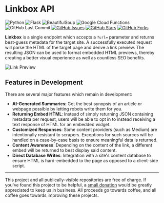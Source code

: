 # Linkbox API

![Python](https://img.shields.io/badge/Python-v3.7-blue.svg?logo=python&longCache=true&logoColor=white&colorB=5e81ac&style=flat-square&colorA=4c566a)
![Flask](https://img.shields.io/badge/Flask-v1.0.2-blue.svg?longCache=true&logo=python&style=flat-square&logoColor=white&colorB=5e81ac&colorA=4c566a)
![BeautifulSoup](https://img.shields.io/badge/BeautifulSoup4-v4.6.3-blue.svg?longCache=true&logo=python&longCache=true&style=flat-square&logoColor=white&colorB=5e81ac&colorA=4c566a)
![Google Cloud Functions](https://img.shields.io/badge/Google--Cloud--Functions-v93-blue.svg?longCache=true&logo=google&longCache=true&style=flat-square&logoColor=white&colorB=5e81ac&colorA=4c566a)
![GitHub Last Commit](https://img.shields.io/github/last-commit/google/skia.svg?style=flat-square&colorA=4c566a&colorB=a3be8c)
[![GitHub Issues](https://img.shields.io/github/issues/toddbirchard/linkbox-api.svg?style=flat-square&colorA=4c566a&colorB=ebcb8b&logo=Github)](https://github.com/toddbirchard/linkbox-api/issues)
[![GitHub Stars](https://img.shields.io/github/stars/toddbirchard/linkbox-api.svg?style=flat-square&colorB=ebcb8b&colorA=4c566a&logo=Github)](https://github.com/toddbirchard/linkbox-api/stargazers)
[![GitHub Forks](https://img.shields.io/github/forks/toddbirchard/linkbox-api.svg?style=flat-square&colorA=4c566a&colorB=ebcb8b&logo=Github)](https://github.com/toddbirchard/linkbox-api/network)

**Linkbox** is a single endpoint which accepts a `?url=` parameter and returns best-guess metadata for the target site. A successfully executed request will parse the HTML of the target page and derive a link preview. The resulting JSON can be used to format embedded HTML previews, thereby creating a better visual experience as well as countless SEO benefits.

![Link Preview](https://raw.githubusercontent.com/toddbirchard/linkbox-api/master/img/linkboxdemo.gif)


## Features in Development

There are several major features which remain in development:

* **AI-Generated Summaries**: Get the best synopsis of an article or webpage possible by letting robots write them for you.
* **Returning Embed HTML**: Instead of simply returning JSON containing metadata per request, users will be able to opt in to instead receiving a text response of HTML for an embedded widget.
* **Customized Responses**: Some content providers (such as Medium) are intentionally resistant to scrapers. Exceptions for such sources will be handled on a case-by-case basis to ensure meaningful data is returned.
* **Content Awareness**: Depending on the content of the link, a different embed will be returned to best display said content.
* **Direct Database Writes**: Integration with a site's content database to ensure HTML is hard-embedded to the page as opposed to a client-side script.

-----

This project and all publically-visible repositories are free of charge. If you've found this project to be helpful, a [small donation](https://www.buymeacoffee.com/hackersslackers) would be greatly appreciated to keep us in business. All proceeds go towards coffee, and all coffee goes towards improving these projects.

